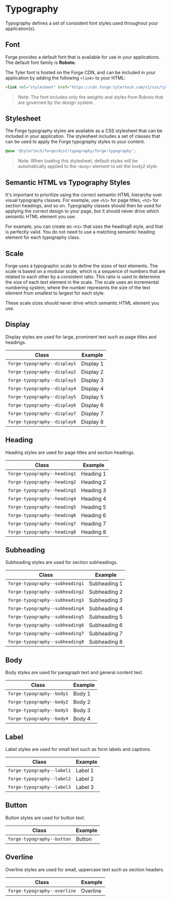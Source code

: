 # Typography

Typography defines a set of consistent font styles used throughout your application(s).

## Font

Forge provides a default font that is available for use in your applications. The default font family is **Roboto**.

The Tyler font is hosted on the Forge CDN, and can be included in your application by adding the following `<link>` to your HTML:

```html
<link rel="stylesheet" href="https://cdn.forge.tylertech.com/v1/css/tyler-font.css" />
```

> Note: The font includes only the weights and styles from Roboto that are governed by the design system.

## Stylesheet

The Forge typography styles are available as a CSS stylesheet that can be included in your application. The stylesheet includes a set of classes that can be used to apply the Forge typography styles to your content.

```scss
@use '@tylertech/forge/dist/typography/forge-typography';
```

> Note: When loading this stylesheet, default styles will be automatically applied to the `<body>` element to set the body2 style.

## Semantic HTML vs Typography Styles

It's important to prioritize using the correct semantic HTML hierarchy over visual typography classes. For example, use `<h1>` for page titles, `<h2>` for section headings, and so on. Typography classes should then be used for applying the correct design to your page, but it should never drive which semantic HTML element you use.

For example, you can create an `<h1>` that uses the heading6 style, and that is perfectly valid. You do not need to use a matching semantic heading element for each typography class.

## Scale

Forge uses a typographic scale to define the sizes of text elements. The scale is based on a modular scale, which is a sequence of numbers that are related to each other by a consistent ratio. This ratio is used to determine the size of each text element in the scale. The scale uses an incremental numbering system, where the number represents the size of the text element from smallest to largest for each style.

These scale sizes should never drive which semantic HTML element you use.

## Display

Display styles are used for large, prominent text such as page titles and headings.

| Class | Example |
|-------|---------|
| `forge-typography--display1` | Display 1 |
| `forge-typography--display2` | Display 2 |
| `forge-typography--display3` | Display 3 |
| `forge-typography--display4` | Display 4 |
| `forge-typography--display5` | Display 5 |
| `forge-typography--display6` | Display 6 |
| `forge-typography--display7` | Display 7 |
| `forge-typography--display8` | Display 8 |

## Heading

Heading styles are used for page titles and section headings.

| Class | Example |
|-------|---------|
| `forge-typography--heading1` | Heading 1 |
| `forge-typography--heading2` | Heading 2 |
| `forge-typography--heading3` | Heading 3 |
| `forge-typography--heading4` | Heading 4 |
| `forge-typography--heading5` | Heading 5 |
| `forge-typography--heading6` | Heading 6 |
| `forge-typography--heading7` | Heading 7 |
| `forge-typography--heading8` | Heading 8 |

## Subheading

Subheading styles are used for section subheadings.

| Class | Example |
|-------|---------|
| `forge-typography--subheading1` | Subheading 1 |
| `forge-typography--subheading2` | Subheading 2 |
| `forge-typography--subheading3` | Subheading 3 |
| `forge-typography--subheading4` | Subheading 4 |
| `forge-typography--subheading5` | Subheading 5 |
| `forge-typography--subheading6` | Subheading 6 |
| `forge-typography--subheading7` | Subheading 7 |
| `forge-typography--subheading8` | Subheading 8 |

## Body

Body styles are used for paragraph text and general content text.

| Class | Example |
|-------|---------|
| `forge-typography--body1` | Body 1 |
| `forge-typography--body2` | Body 2 |
| `forge-typography--body3` | Body 3 |
| `forge-typography--body4` | Body 4 |

## Label

Label styles are used for small text such as form labels and captions.

| Class | Example |
|-------|---------|
| `forge-typography--label1` | Label 1 |
| `forge-typography--label2` | Label 2 |
| `forge-typography--label3` | Label 3 |

## Button

Button styles are used for button text.

| Class | Example |
|-------|---------|
| `forge-typography--button` | Button |

## Overline

Overline styles are used for small, uppercase text such as section headers.

| Class | Example |
|-------|---------|
| `forge-typography--overline` | Overline |
